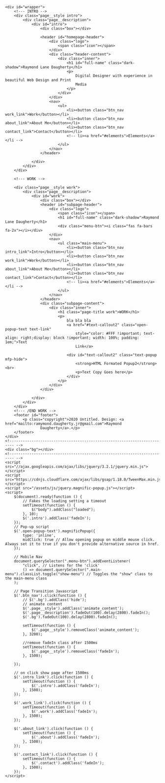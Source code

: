 <!DOCTYPE html>
<html lang="en">
<!------------------------

    NOTES:
    - Make portfolio images grayscale using CSS, then full color on hover:
    .portfolio-img {
      /* filter: url(filters.svg#grayscale); Firefox 3.5+ */
      filter: gray; /* IE5+ */
      -webkit-filter: grayscale(1); /* Webkit Nightlies & Chrome Canary */
      -webkit-transition: all .5s ease-in-out;
    }

    .portfolio-img:hover {
      filter: none;
      -webkit-filter: grayscale(0);
      -webkit-transform: scale(1.01);
    }

    -- Add a "Portfolio" button at the top of the page.
        https://www.youtube.com/watch?v=1D4FzPcEiN4

        "Intelligence is knowing Frankenstein was the doctor, not the monster. Wisdom is knowing that Frankenstein was really the true monster."

------------------->

<head>
    <meta charset="UTF-8">
    <meta name="viewport" content="width=device-width, initial-scale=1.0">
    <link rel="stylesheet" href="/assets/scss/styles.css">
    <link rel="stylesheet" href="/assets/scss/magnific-popup.css">
    <link rel="stylesheet" href="https://cdnjs.cloudflare.com/ajax/libs/font-awesome/5.12.1/css/all.min.css">
    <title>Raymond Daugherty - Digital Designer</title>
</head>

<body class="is-preload">
    <!------------------------------------------------------------------------ -->
    <div id="loader-wrapper">
        <div id="loader"></div>
        <div class="loader-section section-left"></div>
        <div class="loader-section section-right"></div>
    </div>
    <!------------------------------------------------------------------------ -->

    <div id="wrapper">
        <!--- INTRO -->
        <div class="page__style intro">
            <div class="page__description">
                <div id="intro">
                    <div class="box"></div>

                    <header id="homepage-header">
                        <div class="logo">
                            <span class="icon"></span>
                        </div>
                        <div class="header-content">
                            <div class="inner">
                                <h1 id="full-name" class="dark-shadow">Raymond Lane Daugherty</h1>
                                <p>
                                    Digital Designer with experience in beautiful Web Design and Print
                                    Media
                                </p>
                            </div>
                        </div>
                        <nav>
                            <ul>
                                <li><button class="btn_nav work_link">Work</button></li>
                                <li><button class="btn_nav about_link">About Me</button></li>
                                <li><button class="btn_nav contact_link">Contact</button></li>
                                <!-- li><a href="#elements">Elements</a></li -->
                            </ul>
                        </nav>
                    </header>

                </div>
            </div>
        </div>

        <!--- WORK -->

        <div class="page__style work">
            <div class="page__description">
                <div id="work">
                    <div class="box"></div>
                    <header id="subpage-header">
                        <div class="logo">
                            <span class="icon"></span>
                            <h1 id="full-name" class="dark-shadow">Raymond Lane Daugherty</h1>
                            <div class="menu-btn"><i class="fas fa-bars fa-2x"></i></div>
                        </div>
                        <nav>
                            <ul class="main-menu">
                                <li><button class="btn_nav intro_link">Intro</button></li>
                                <li><button class="btn_nav work_link">Work</button></li>
                                <li><button class="btn_nav about_link">About Me</button></li>
                                <li><button class="btn_nav contact_link">Contact</button></li>
                                <!-- li><a href="#elements">Elements</a></li -->
                            </ul>
                        </nav>
                    </header>
                    <div class="subpage-content">
                        <div class="inner">
                            <h1 class="page-title work">WORK</h1>
                            <p>
                                bla bla bla
                                <a href="#text-callout2" class="open-popup-text text-link"
                                    style="color: #FFF !important; text-align: right;display: block !important; width: 100%; padding: 1em;">Text
                                    Link</a>

                                <div id="text-callout2" class="text-popup mfp-hide">
                                    <strong>HTML Formated Popup2</strong><br>
                                    <p>Text Copy Goes here</p>
                                </div>
                            </p>
                        </div>
                    </div>

                </div>
            </div>
        </div>
        <!--- /END WORK -->
        <footer id="footer">
            <p class="copyright">2020 Untitled. Design: <a href="mailto:ramymond.daugherty.jr@gmail.com">Raymond
                    Daugherty</a>.</p>
        </footer>
    </div>
    <!------------------------------------------------------------------------ -->
    <div class="bg"></div>
    <!------------------------------------------------------------------------ -->
    <script src="//ajax.googleapis.com/ajax/libs/jquery/3.2.1/jquery.min.js"></script>
    <script src="https://cdnjs.cloudflare.com/ajax/libs/gsap/1.18.0/TweenMax.min.js"></script>
    <script src="/assets/js/jquery.magnific-popup.js"></script>
    <script>
        $(document).ready(function () {
            // Fakes the loading setting a timeout
            setTimeout(function () {
                $("body").addClass("loaded");
            }, 10);
            $('.intro').addClass('fadeIn');
        });
        // Pop-up script
        $('.open-popup-text').magnificPopup({
            type: 'inline',
            midClick: true // Allow opening popup on middle mouse click. Always set it to true if you don't provide alternative source in href.
        });

        // Mobile Nav
        document.querySelector(".menu-btn").addEventListener(
            "click", // Listens for the 'click'
            () => document.querySelector(".main-menu").classList.toggle("show-menu") // Toggles the "show" class to the main-menu class
        );

        // Page Transition Javascript
        $('.btn_nav').click(function () {
            // $('.bg').addClass('hide');
            // animate content
            $('.page__style').addClass('animate_content');
            $('.page__description').fadeOut(100).delay(2800).fadeIn();
            $('.bg').fadeOut(100).delay(2800).fadeIn();

            setTimeout(function () {
                $('.page__style').removeClass('animate_content');
            }, 3200);

            //remove fadeIn class after 1500ms
            setTimeout(function () {
                $('.page__style').removeClass('fadeIn');
            }, 1500);

        });

        // on click show page after 1500ms
        $('.intro_link').click(function () {
            setTimeout(function () {
                $('.intro').addClass('fadeIn');
            }, 1500);
        });

        $('.work_link').click(function () {
            setTimeout(function () {
                $('.work').addClass('fadeIn');
            }, 1500);
        });

        $('.about_link').click(function () {
            setTimeout(function () {
                $('.about').addClass('fadeIn');
            }, 1500);
        });

        $('.contact_link').click(function () {
            setTimeout(function () {
                $('.contact').addClass('fadeIn');
            }, 1500);
        });
    </script>

</body>

</html>
